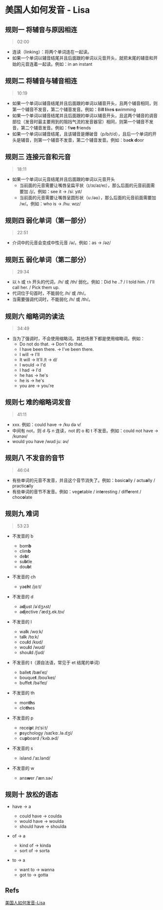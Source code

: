 # 美国人如何发音 - Lisa

## 规则一 将辅音与原因相连

> 02:00

- 连读（linking）：将两个单词连在一起读。
- 如果一个单词以辅音结尾并且后面跟的单词以元音开头，就把末尾的辅音和开始的元音连着一起读。例如：in an instant

## 规则二 将辅音与辅音相连

> 10:19

- 如果一个单词以辅音结尾并且后面跟的单词以辅音开头，且两个辅音相同，则第一个辅音不发音，第二个辅音发音。例如：Bi**ll l**ike**s s**wimming
- 如果一个单词以辅音结尾并且后面跟的单词以辅音开头，且这两个辅音的调音部位（发音时最主要用到的阻挡气流的发音器官）相同，则第一个辅音不发音，第二个辅音发音。例如：fi**ve f**riends
- 如果一个单词以辅音结尾，且该辅音是爆破音（p/b/t/d），且后一个单词的开头是辅音，则第一个辅音不发音，第二个辅音发音。例如：ba**ck d**oor

## 规则三 连接元音和元音

> 18:11

- 如果一个单词以元音结尾并且后面跟的单词以元音开头
  - 当前面的元音需要让嘴唇呈扁平状（ɪ/ɔɪ/aɪ/eɪ），那么后面的元音前面需要加 /j/。例如：see it -> /siː yɪt/
  - 当前面的元音需要让嘴唇呈圆形状（uː/əʊ），那么后面的元音前面需要加 /w/。例如：who is -> /huː wɪz/

## 规则四 弱化单词（第一部分）

> 22:51

- 介词中的元音会变成中性元音 /ə/。例如：as -> /əz/

## 规则五 弱化单词（第二部分）

> 29:34

- 以 `h` 或 `th` 开头的代词，/h/ 或 /th/ 弱化。例如：Did he ..? / I told him. / I'll call her. / Pick them up.
- 代词位于句首时，不能弱化 /h/ 或 /th/。
- 当需要强调代词时，不能弱化 /h/ 或 /th/。

## 规则六 缩略词的读法

> 34:49

- 当为了强调时，不会使用缩略词。其他场景下都是使用缩略词。例如：
  - Do not do that. -> Don't do that.
  - I have been there. -> I've been there.
  - I will -> I'll
  - It will -> It'll /t -> d/
  - I would -> I'd
  - I had -> I'd
  - he has -> he's
  - he is -> he's
  - you are -> you're

## 规则七 难的缩略词发音

> 41:11

- xxx. 例如：could have -> /kʊ də v/
- 中间有 not，则 d 与 n 连读，not 的 o 和 t 不发音。例如：could not have -> /kʊnəv/
- would you have /wʊd juː əv/

## 规则八 不发音的音节

> 46:04

- 有些单词的元音不发音，并且这个音节消失了。例如：basic**a**lly / actu**a**lly / practic**a**lly
- 有些单词的音节不发音。例如：veg**e**table / int**e**resting / diff**e**rent / choc**o**late

## 规则九 难词

> 53:23

- 不发音的 b
  - bom**b**
  - clim**b**
  - de**b**t
  - su**b**tle
  - dou**b**t

- 不发音的 ch
  - ya**ch**t /jɑːt/

- 不发音的 d
  - a**d**just /əˈdʒʌst/
  - a**d**jective /ˈædʒ.ek.tɪv/

- 不发音的 l
  - wa**l**k /wɑːk/
  - ta**l**k /tɑːk/
  - cou**l**d /kʊd/
  - wou**l**d /wʊd/
  - shou**l**d /ʃʊd/

- 不发音的 t（源自法语，常见于 et 结尾的单词）
  - balle**t** /bælˈeɪ/
  - bouque**t** /boʊˈkeɪ/
  - buffe**t** /bəˈfeɪ/

- 不发音的 th
  - mon**th**s
  - clo**th**es

- 不发音的 p
  - recei**p**t /rɪˈsiːt/
  - **p**sychology /saɪˈkɑː.lə.dʒi/
  - cu**p**board /ˈkʌb.ɚd/

- 不发音的 s
  - island /ˈaɪ.lənd/

- 不发音的 w
  - ans**w**er /ˈæn.sɚ/

## 规则十 放松的语态

- have -> a
  - could have -> coulda
  - would have -> woulda
  - should have -> shoulda

- of -> a
  - kind of -> kinda
  - sort of -> sorta

- to -> a
  - want to -> wanna
  - got to -> gotta

## Refs

[美国人如何发音-Lisa](https://www.bilibili.com/video/BV1Xr4y1N76H?p=4&vd_source=9b4e3dff7609ad29f13d886e715862ba)
